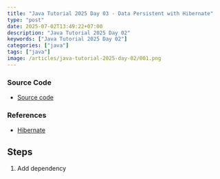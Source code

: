 ```yaml
---
title: "Java Tutorial 2025 Day 03 - Data Persistent with Hibernate"
type: "post"
date: 2025-07-02T13:49:22+07:00
description: "Java Tutorial 2025 Day 02"
keywords: ["Java Tutorial 2025 Day 02"]
categories: ["java"]
tags: ["java"]
image: /articles/java-tutorial-2025-day-02/001.png
---
```


### Source Code

- [Source code](https://github.com/RefactorEveryThing/ret_java_cli_001)

### References

- [Hibernate](https://docs.jboss.org/hibernate/orm/7.0/quickstart/html_single/#tutorial_annotations)

## Steps

1. Add dependency
